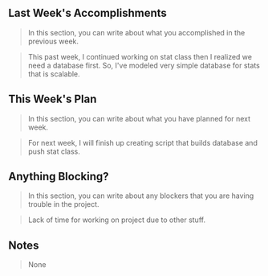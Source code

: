 ## Last Week's Accomplishments

> In this section, you can write about what you accomplished in the previous week.

> This past week, I continued working on stat class then I realized we need a database first.
> So, I've modeled very simple database for stats that is scalable.

## This Week's Plan

> In this section, you can write about what you have planned for next week.

> For next week, I will finish up creating script that builds database and push stat class.

## Anything Blocking?

> In this section, you can write about any blockers that you are having trouble in the project.

> Lack of time for working on project due to other stuff.

## Notes

> None
